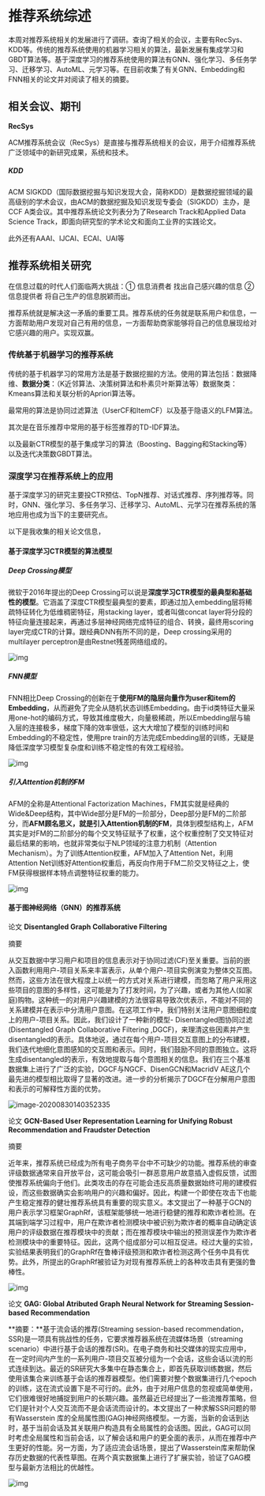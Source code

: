 # 推荐系统综述

本周对推荐系统相关的发展进行了调研。查询了相关的会议，主要有RecSys、KDD等。传统的推荐系统使用的机器学习相关的算法，最新发展有集成学习和GBDT算法等。基于深度学习的推荐系统使用的算法有GNN、强化学习、多任务学习、迁移学习、AutoML、元学习等。在目前收集了有关GNN、Embedding和FNN相关的论文并对阅读了相关的摘要。

## 相关会议、期刊

**RecSys**

ACM推荐系统会议（RecSys）是直接与推荐系统相关的会议，用于介绍推荐系统广泛领域中的新研究成果，系统和技术。

##### KDD

ACM SIGKDD（国际数据挖掘与知识发现大会，简称KDD）是数据挖掘领域的最高级别的学术会议，由ACM的数据挖掘及知识发现专委会（SIGKDD）主办，是CCF A类会议。其中推荐系统论文列表分为了Research Track和Applied Data Science Track，即面向研究型的学术论文和面向工业界的实践论文。

此外还有AAAI、IJCAI、ECAI、UAI等



## 推荐系统相关研究

在信息过载的时代人们面临两大挑战：① 信息消费者 找出自己感兴趣的信息 ② 信息提供者 将自己生产的信息脱颖而出。

推荐系统就是解决这一矛盾的重要工具。推荐系统的任务就是联系用户和信息，一方面帮助用户发现对自己有用的信息，一方面帮助商家能够将自己的信息展现给对它感兴趣的用户。实现双赢。

### 传统基于机器学习的推荐系统

传统的基于机器学习的常用方法是基于数据挖掘的方法。使用的算法包括：数据降维、**数据分类**：（K近邻算法、决策树算法和朴素贝叶斯算法等）数据聚类：Kmeans算法和关联分析的Apriori算法等。

最常用的算法是协同过滤算法（UserCF和ItemCF）以及基于隐语义的LFM算法。

其次是在音乐推荐中常用的基于标签推荐的TD-IDF算法。

以及最新CTR模型的基于集成学习的算法（Boosting、Bagging和Stacking等）以及迭代决策数GBDT算法。



### 深度学习在推荐系统上的应用

基于深度学习的研究主要投CTR预估、TopN推荐、对话式推荐、序列推荐等。同时，GNN、强化学习、多任务学习、迁移学习、AutoML、元学习在推荐系统的落地应用也成为当下的主要研究点。

以下是我收集的相关论文信息，

#### 基于深度学习CTR模型的算法模型

##### Deep Crossing模型

微软于2016年提出的Deep Crossing可以说是**深度学习CTR模型的最典型和基础性的模型**。它涵盖了深度CTR模型最典型的要素，即通过加入embedding层将稀疏特征转化为低维稠密特征，用stacking layer，或者叫做concat layer将分段的特征向量连接起来，再通过多层神经网络完成特征的组合、转换，最终用scoring layer完成CTR的计算。跟经典DNN有所不同的是，Deep crossing采用的multilayer perceptron是由Restnet残差网络组成的。

![img](D:\MarkDown\推荐系统\img\1.jpg)

##### FNN模型



FNN相比Deep Crossing的创新在于**使用FM的隐层向量作为user和item的Embedding**，从而避免了完全从随机状态训练Embedding。由于id类特征大量采用one-hot的编码方式，导致其维度极大，向量极稀疏，所以Embedding层与输入层的连接极多，梯度下降的效率很低，这大大增加了模型的训练时间和Embedding的不稳定性，使用pre train的方法完成Embedding层的训练，无疑是降低深度学习模型复杂度和训练不稳定性的有效工程经验。

![img](D:\MarkDown\推荐系统\img\2.png)

##### 引入Attention机制的FM

AFM的全称是Attentional Factorization Machines，FM其实就是经典的Wide&Deep结构，其中Wide部分是FM的一阶部分，Deep部分是FM的二阶部分，而**AFM顾名思义，就是引入Attention机制的FM**，具体到模型结构上，AFM其实是对FM的二阶部分的每个交叉特征赋予了权重，这个权重控制了交叉特征对最后结果的影响，也就非常类似于NLP领域的注意力机制（Attention Mechanism）。为了训练Attention权重，AFM加入了Attention Net，利用Attention Net训练好Attention权重后，再反向作用于FM二阶交叉特征之上，使FM获得根据样本特点调整特征权重的能力。

![img](D:\MarkDown\推荐系统\img\3.jpg)



#### 基于图神经网络（GNN）的推荐系统

论文 **Disentangled Graph Collaborative Filtering**

摘要

从交互数据中学习用户和项目的信息表示对于协同过滤(CF)至关重要。当前的嵌入函数利用用户-项目关系来丰富表示，从单个用户-项目实例演变为整体交互图。然而，这些方法在很大程度上以统一的方式对关系进行建模，而忽略了用户采用这些项目的意图的多样性，这可能是为了打发时间，为了兴趣，或者为其他人(如家庭)购物。这种统一的对用户兴趣建模的方法很容易导致次优表示，不能对不同的关系建模并在表示中分清用户意图。在这项工作中，我们特别关注用户意图细粒度上的用户-项目关系。因此，我们设计了一种新的模型- Disentangled图协同过滤(Disentangled Graph Collaborative Filtering ,DGCF)，来理清这些因素并产生disentangled的表示。具体地说，通过在每个用户-项目交互意图上的分布建模，我们迭代地细化意图感知的交互图和表示。同时，我们鼓励不同的意图独立。这将生成disentangled的表示，有效地提取与每个意图相关的信息。我们在三个基准数据集上进行了广泛的实验，DGCF与NGCF、DisenGCN和MacridV AE这几个最先进的模型相比取得了显著的改进。进一步的分析揭示了DGCF在分解用户意图和表示的可解释性方面的优势。

![image-20200830140352335](D:\MarkDown\推荐系统\img\image-20200830140352335.png)



论文  **GCN-Based User Representation Learning for Unifying Robust Recommendation and Fraudster Detection**

摘要

近年来，推荐系统已经成为所有电子商务平台中不可缺少的功能。推荐系统的审查评级数据通常来自开放平台，这可能会吸引一群恶意用户故意插入虚假反馈，试图使推荐系统偏向于他们。此类攻击的存在可能会违反高质量数据始终可用的建模假设，而这些数据确实会影响用户的兴趣和偏好。因此，构建一个即使在攻击下也能产生稳定推荐的健壮推荐系统具有重要的现实意义。本文提出了一种基于GCN的用户表示学习框架GraphRf，该框架能够统一地进行稳健的推荐和欺诈者检测。在其端到端学习过程中，用户在欺诈者检测模块中被识别为欺诈者的概率自动确定该用户的评级数据在推荐模块中的贡献；而在推荐模块中输出的预测误差作为欺诈者检测模块中的重要特征。因此，这两个组成部分可以相互促进。经过大量的实验，实验结果表明我们的GraphRf在鲁棒评级预测和欺诈者检测这两个任务中具有优势。此外，所提出的GraphRf被验证为对现有推荐系统上的各种攻击具有更强的鲁棒性。

![img](D:\MarkDown\推荐系统\img\4.jpg)



论文 **GAG: Global Atributed Graph Neural Network for Streaming Session-based Recommendation**

**摘要：**基于流会话的推荐(Streaming session-based recommendation，SSR)是一项具有挑战性的任务，它要求推荐器系统在流媒体场景（streaming scenario）中进行基于会话的推荐(SR)。在电子商务和社交媒体的现实应用中，在一定时间内产生的一系列用户-项目交互被分组为一个会话，这些会话以流的形式连续到达。最近的SR研究大多集中在静态集合上，即首先获取训练数据，然后使用该集合来训练基于会话的推荐器模型。他们需要对整个数据集进行几个epoch的训练，这在流式设置下是不可行的。此外，由于对用户信息的忽视或简单使用，它们很难很好地捕捉到用户的长期兴趣。虽然最近已经提出了一些流推荐策略，但它们是针对个人交互流而不是会话流而设计的。本文提出了一种求解SSR问题的带有Wasserstein 库的全局属性图(GAG)神经网络模型。一方面，当新的会话到达时，基于当前会话及其关联用户构造具有全局属性的会话图。因此，GAG可以同时考虑全局属性和当前会话，以了解会话和用户的更全面的表示，从而在推荐中产生更好的性能。另一方面，为了适应流会话场景，提出了Wasserstein库来帮助保存历史数据的代表性草图。在两个真实数据集上进行了扩展实验，验证了GAG模型与最新方法相比的优越性。

![img](D:\MarkDown\推荐系统\img\5.jpg)



